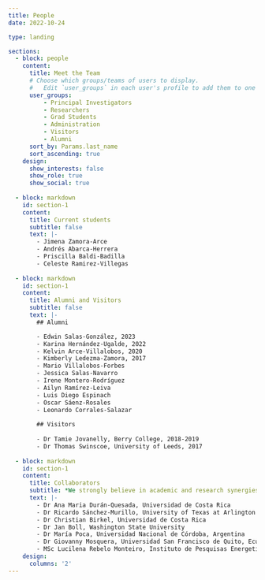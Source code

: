 ```yaml
---
title: People
date: 2022-10-24

type: landing

sections:
  - block: people
    content:
      title: Meet the Team
      # Choose which groups/teams of users to display.
      #   Edit `user_groups` in each user's profile to add them to one or more of these groups.
      user_groups:
          - Principal Investigators
          - Researchers
          - Grad Students
          - Administration
          - Visitors
          - Alumni
      sort_by: Params.last_name
      sort_ascending: true
    design:
      show_interests: false
      show_role: true
      show_social: true
      
  - block: markdown
    id: section-1
    content:
      title: Current students
      subtitle: false
      text: |-
        - Jimena Zamora-Arce
        - Andrés Abarca-Herrera
        - Priscilla Baldi-Badilla
        - Celeste Ramirez-Villegas
      
  - block: markdown
    id: section-1
    content:
      title: Alumni and Visitors
      subtitle: false
      text: |-
        ## Alumni

        - Edwin Salas-González, 2023
        - Karina Hernández-Ugalde, 2022
        - Kelvin Arce-Villalobos, 2020
        - Kimberly Ledezma-Zamora, 2017
        - Mario Villalobos-Forbes
        - Jessica Salas-Navarro
        - Irene Montero-Rodríguez
        - Ailyn Ramírez-Leiva
        - Luis Diego Espinach
        - Oscar Sáenz-Rosales
        - Leonardo Corrales-Salazar
        
        ## Visitors
        
        - Dr Tamie Jovanelly, Berry College, 2018-2019
        - Dr Thomas Swinscoe, University of Leeds, 2017
      
  - block: markdown
    id: section-1
    content:
      title: Collaborators
      subtitle: *We strongly believe in academic and research synergies*
      text: |-
        - Dr Ana Maria Durán-Quesada, Universidad de Costa Rica
        - Dr Ricardo Sánchez-Murillo, University of Texas at Arlington
        - Dr Christian Birkel, Universidad de Costa Rica
        - Dr Jan Boll, Washington State University
        - Dr María Poca, Universidad Nacional de Córdoba, Argentina
        - Dr Giovanny Mosquera, Universidad San Francisco de Quito, Ecuador
        - MSc Lucilena Rebelo Monteiro, Instituto de Pesquisas Energeticas e Nucleares: Sao Paulo
    design:
      columns: '2'
---
```


